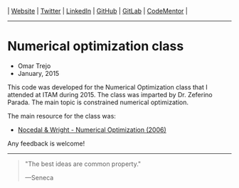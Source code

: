 
| [Website](http://links.otrenav.com/website) | [Twitter](http://links.otrenav.com/twitter) | [LinkedIn](http://links.otrenav.com/linkedin)  | [GitHub](http://links.otrenav.com/github) | [GitLab](http://links.otrenav.com/gitlab) | [CodeMentor](http://links.otrenav.com/codementor) |

---

# Numerical optimization class

- Omar Trejo
- January, 2015

This code was developed for the Numerical Optimization class that I attended at
ITAM during 2015. The class was imparted by Dr. Zeferino Parada. The main topic
is constrained numerical optimization.

The main resource for the class was:

- [Nocedal & Wright - Numerical Optimization (2006)](http://www.springer.com/us/book/9780387303031)

Any feedback is welcome!

---

> "The best ideas are common property."
>
> —Seneca
